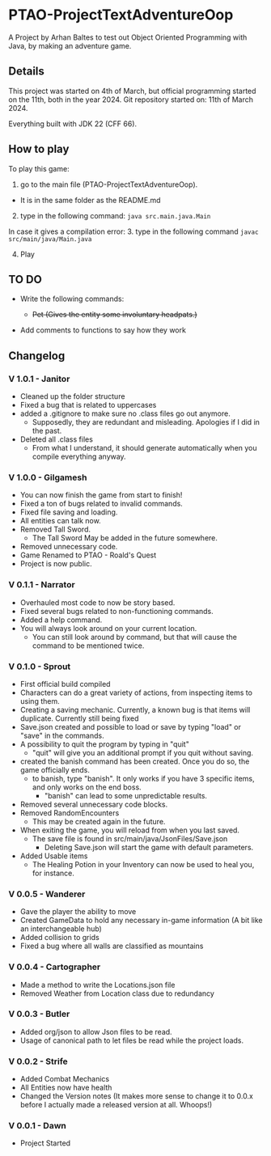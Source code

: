 # PTAO-ProjectTextAdventureOop
A Project by Arhan Baltes to test out Object Oriented Programming with Java, by making an adventure game.

## Details

This project was started on 4th of March, but official programming started on the 11th, both in the year 2024.
Git repository started on: 11th of March 2024.

Everything built with JDK 22 (CFF 66).

## How to play

To play this game:
1. go to the main file (PTAO-ProjectTextAdventureOop).
 - It is in the same folder as the README.md
2. type in the following command: `java src.main.java.Main`

In case it gives a compilation error:
3. type in the following command `javac src/main/java/Main.java`

4. Play

## TO DO

- Write the following commands:
    - ~~Pet (Gives the entity some involuntary headpats.)~~

- Add comments to functions to say how they work

## Changelog

### V 1.0.1 - Janitor
 - Cleaned up the folder structure
 - Fixed a bug that is related to uppercases
 - added a .gitignore to make sure no .class files go out anymore.
    - Supposedly, they are redundant and misleading. Apologies if I did in the past.
 - Deleted all .class files
    - From what I understand, it should generate automatically when you compile everything anyway.

### V 1.0.0 - Gilgamesh
 - You can now finish the game from start to finish!
 - Fixed a ton of bugs related to invalid commands.
 - Fixed file saving and loading.
 - All entities can talk now.
 - Removed Tall Sword.
    - The Tall Sword May be added in the future somewhere.
 - Removed unnecessary code.
 - Game Renamed to PTAO - Roald's Quest
 - Project is now public.

### V 0.1.1 - Narrator
 - Overhauled most code to now be story based.
 - Fixed several bugs related to non-functioning commands.
 - Added a help command.
 - You will always look around on your current location.
    - You can still look around by command, but that will cause the command to be mentioned twice.

### V 0.1.0 - Sprout
 - First official build compiled
 - Characters can do a great variety of actions, from inspecting items to using them.
 - Creating a saving mechanic. Currently, a known bug is that items will duplicate. Currently still being fixed
 - Save.json created and possible to load or save by typing "load" or "save" in the commands.
 - A possibility to quit the program by typing in "quit"
    - "quit" will give you an additional prompt if you quit without saving.
 - created the banish command has been created. Once you do so, the game officially ends.
    - to banish, type "banish". It only works if you have 3 specific items, and only works on the end boss.
        - "banish" can lead to some unpredictable results.
 - Removed several unnecessary code blocks.
 - Removed RandomEncounters
    - This may be created again in the future. 
 - When exiting the game, you will reload from when you last saved.
    - The save file is found in src/main/java/JsonFiles/Save.json
        - Deleting Save.json will start the game with default parameters.
 - Added Usable items
    - The Healing Potion in your Inventory can now be used to heal you, for instance.

### V 0.0.5 - Wanderer
 - Gave the player the ability to move
 - Created GameData to hold any necessary in-game information (A bit like an interchangeable hub)
 - Added collision to grids
 - Fixed a bug where all walls are classified as mountains

### V 0.0.4 - Cartographer
 - Made a method to write the Locations.json file
 - Removed Weather from Location class due to redundancy

### V 0.0.3 - Butler
 - Added org/json to allow Json files to be read.
 - Usage of canonical path to let files be read while the project loads.

### V 0.0.2 - Strife
 - Added Combat Mechanics
 - All Entities now have health
 - Changed the Version notes (It makes more sense to change it to 0.0.x before I actually made a released version at all. Whoops!)

### V 0.0.1 - Dawn
 - Project Started
